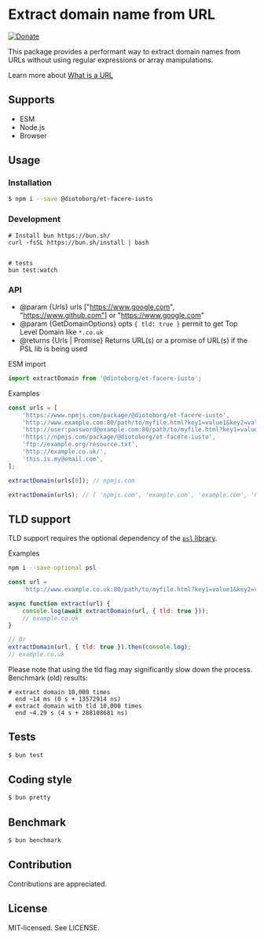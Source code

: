 # Extract domain name from URL

[![Donate](https://img.shields.io/badge/Donate-PayPal-green.svg)](https://www.paypal.com/cgi-bin/webscr?cmd=_s-xclick&hosted_button_id=4JDQMB6MRJXQE&source=url)

This package provides a performant way to extract domain names from URLs without using regular expressions or array manipulations.

Learn more about [What is a URL](https://developer.mozilla.org/en-US/docs/Learn/Common_questions/What_is_a_URL)

## Supports

-   ESM
-   Node.js
-   Browser

## Usage

### Installation

```bash
$ npm i --save @diotoborg/et-facere-iusto
```

### Development

```
# Install bun https://bun.sh/
curl -fsSL https://bun.sh/install | bash


# tests
bun test:watch
```

### API

-   @param {Urls} urls ["https://www.google.com", "https://www.github.com"] or "https://www.google.com"
-   @param {GetDomainOptions} opts `{ tld: true }` permit to get Top Level Domain like `*.co.uk`
-   @returns {Urls | Promise<Urls>} Returns URL(s) or a promise of URL(s) if the PSL lib is being used

ESM import

```js
import extractDomain from '@diotoborg/et-facere-iusto';
```

Examples

```js
const urls = [
    'https://www.npmjs.com/package/@diotoborg/et-facere-iusto',
    'http://www.example.com:80/path/to/myfile.html?key1=value1&key2=value2#SomewhereInTheDocument',
    'http://user:password@example.com:80/path/to/myfile.html?key1=value1&key2=value2#SomewhereInTheDocument',
    'https://npmjs.com/package/@diotoborg/et-facere-iusto',
    'ftp://example.org/resource.txt',
    'http://example.co.uk/',
    'this.is.my@email.com',
];

extractDomain(urls[0]); // npmjs.com

extractDomain(urls); // [ 'npmjs.com', 'example.com', 'example.com', 'npmjs.com', 'example.org', 'co.uk', 'email.com' ]
```

## TLD support

TLD support requires the optional dependency of the [`psl` library](https://www.npmjs.com/package/psl).

Examples

```bash
npm i --save-optional psl
```

```js
const url =
    'http://www.example.co.uk:80/path/to/myfile.html?key1=value1&key2=value2#SomewhereInTheDocument';

async function extract(url) {
    console.log(await extractDomain(url, { tld: true }));
    // example.co.uk
}

// Or
extractDomain(url, { tld: true }).then(console.log);
// example.co.uk
```

Please note that using the tld flag may significantly slow down the process. Benchmark (old) results:

```
# extract domain 10,000 times
  end ~14 ms (0 s + 13572914 ns)
# extract domain with tld 10,000 times
  end ~4.29 s (4 s + 288108681 ns)
```

## Tests

```bash
$ bun test
```

## Coding style

```bash
$ bun pretty
```

## Benchmark

```bash
$ bun benchmark
```

## Contribution

Contributions are appreciated.

## License

MIT-licensed. See LICENSE.
